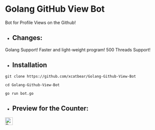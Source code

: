 # Golang GitHub View Bot
Bot for Profile Views on the Github!

* ## Changes:
Golang Support!
Faster and light-weight program!
500 Threads Support!

* ## Installation
```
git clone https://github.com/xcatbear/Golang-Github-View-Bot
```
```
cd Golang-Github-View-Bot
```
```
go run bot.go
```

* ## Preview for the Counter:
<img height="25" src="https://api.visitorbadge.io/api/VisitorHit?user=xcatbear&countColorcountColor&countColor=%23006EFF" alt="Profile Views"/>
